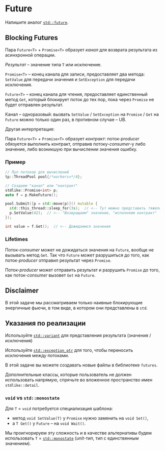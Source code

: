 # Future

Напишите аналог [`std::future`](https://en.cppreference.com/w/cpp/thread/future).

## Blocking Futures

Пара `Future<T>` + `Promise<T>` образует _канал_ для возврата результата из асинхронной операции.

_Результат_ – значение типа `T` или исключение.

`Promise<T>` – конец канала для записи, предоставляет два метода: `SetValue` для передачи значения и `SetException` для передачи исключения.

`Future<T>` – конец канала для чтения, предоставляет единственный метод `Get`, который блокирует поток до тех пор, пока через `Promise` не будет отправлен результат.  

Канал – одноразовый: вызвать `SetValue` / `SetException` на `Promise` / `Get` на `Future` можно только один раз, в противном случае – UB.

Другая интерпретация: 

Пара `Future<T>` + `Promise<T>` образует _контракт_: поток-_producer_ обязуется выполнить контракт, отправив потоку-_consumer_-у либо значение, либо возникшую при вычислении значения ошибку.

### Пример

```cpp
// Пул потоков для вычислений
tp::ThreadPool pool{/*workers=*/4};

// Создаем "канал" или "контракт"
stdlike::Promise<int> p;
auto f = p.MakeFuture();

pool.Submit([p = std::move(p)]() mutable {
  std::this_thread::sleep_for(3s);  // <-- Тут можно представить тяжелое вычисление
  p.SetValue(42);  // <-- "Возвращаем" значение, "исполняем контракт"
});

int value = f.Get();  // <-- Дожидаемся значения
```

### Lifetimes 

Поток-_consumer_ может не дожидаться значения на `Future`, вообще не вызывать метод `Get`. Так что `Future` может разрушиться до того, как поток-_producer_ отправил результат через `Promise`.

Поток-_producer_ может отправить результат и разрушить `Promise` до того, как поток-_consumer_ вызовет `Get` на `Future`.

## Disclaimer

В этой задаче мы рассматриваем только наивные блокирующие энергичные фьючи, в том виде, в котором они представлены в `std`.

## Указания по реализации

Используйте [`std::variant`](https://en.cppreference.com/w/cpp/utility/variant) для представления результата (значения / исключения)

Используйте [`std::exception_ptr`](https://en.cppreference.com/w/cpp/error/exception_ptr) для того, чтобы переносить исключения между потоками.

В этой задаче вы можете создавать новые файлы в библиотеке `futures`.

Дополнительные классы, которые пользователь не должен использовать напрямую, спрячьте во вложенное пространство имен `stdlike::detail`.

### `void` vs `std::monostate`

Для `T` = `void` потребуется специализация шаблона:
- метод `void SetValue(T)` у `Promise` нужно заменить на `void Set()`, 
- а `T Get()` у `Future` – на `void Wait()`. 

Мы проигнорируем эту сложность и в качестве альтернативы будем использовать `T` = [`std::monostate`](https://en.cppreference.com/w/cpp/utility/variant/monostate) (_unit_-тип, тип с единственным значением). 